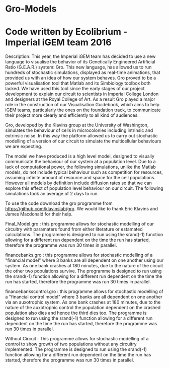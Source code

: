 # Gro-Models
# Code written by Ecolibrium - Imperial iGEM team 2016

Description: This year, the Imperial iGEM team has decided to use a new language to visualise the behavior of its Genetically Engineered Artificial Ratio (G.E.A.R.) system: Gro. This new language, has allowed us to run hundreds of stochastic simulations, displayed as real-time animations, that provided us with an idea of how our system behaves. Gro proved to be a powerful visualisation tool that Matlab and its Simbiology toolbox both lacked. We have used this tool since the early stages of our project development to explain our circuit to scientists in Imperial College London and designers at the Royal College of Art. As a result Gro played a major role in the construction of our Visualisation Guidebook, which aims to help iGEM teams, particularly the ones on the foundation track, to communicate their project more clearly and efficiently to all kind of audiences. 

Gro, developed by the Klavins group at the University of Washington, simulates the behaviour of cells in microcolonies including intrinsic and extrinsic noise. In this way the platform allowed us to carry out stochastic modelling of a version of our circuit to simulate the multicellular behaviours we are expecting. 

The model we have produced is a high level model, designed to visually communicate the behaviour of our system at a population level. Due to a lack of computational power, the following simulations, unlike the Matlab models, do not include typical behaviour such as competition for resources, assuming infinite amount of resource and space for the cell populations. However all models by definition include diffusion rates so that we can explore this effect of population level behaviour on our circuit. The following simulations took an average of 2 days to run. 

To use the code download the gro programme from https://github.com/klavinslab/gro. We would like to thank Eric Klavins and James Macdonald for their help.




Final_Model.gro : this programme allows for stochastic modelling of our circuitry with paramaters found from either literature or estamated calculations. The programme is designed to run using the srand(-1) function allowing for a different run dependent on the time the run has started, therefore the programme was run 30 times in parallel.

financebanks.gro : this programme allows for stochastic modelling of a "financial model" where 3 banks are all dependent on one another using our system. As one bank crashes at 180 minutes, due to the nature of the circuit the other two populations survive. The programme is designed to run using the srand(-1) function allowing for a different run dependent on the time the run has started, therefore the programme was run 30 times in parallel.

financebankscontrol.gro : this programme allows for stochastic modelling of a "financial control model" where 3 banks are all dependent on one another via an auxotrophic system. As one bank crashes at 180 minutes, due to the nature of the auxotrophic control the population dependent on the crashed population also dies and hence the third dies too. The programme is designed to run using the srand(-1) function allowing for a different run dependent on the time the run has started, therefore the programme was run 30 times in parallel.

Without Circuit : This programme allows for stochastic modelling of a control to show growth of two populations without any circuitry implemented. The programme is designed to run using the srand(-1) function allowing for a different run dependent on the time the run has started, therefore the programme was run 30 times in parallel.

